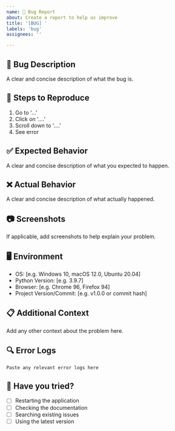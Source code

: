 ```yaml
---
name: 🐛 Bug Report
about: Create a report to help us improve
title: '[BUG] '
labels: 'bug'
assignees: ''

---
```


## 🐛 Bug Description
A clear and concise description of what the bug is.

## 🔄 Steps to Reproduce
1. Go to '...'
2. Click on '....'
3. Scroll down to '....'
4. See error

## ✅ Expected Behavior
A clear and concise description of what you expected to happen.

## ❌ Actual Behavior
A clear and concise description of what actually happened.

## 📷 Screenshots
If applicable, add screenshots to help explain your problem.

## 🖥️ Environment
- OS: [e.g. Windows 10, macOS 12.0, Ubuntu 20.04]
- Python Version: [e.g. 3.9.7]
- Browser: [e.g. Chrome 96, Firefox 94]
- Project Version/Commit: [e.g. v1.0.0 or commit hash]

## 📋 Additional Context
Add any other context about the problem here.

## 🔍 Error Logs
```
Paste any relevant error logs here
```

## 🧪 Have you tried?
- [ ] Restarting the application
- [ ] Checking the documentation
- [ ] Searching existing issues
- [ ] Using the latest version
